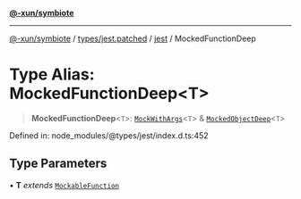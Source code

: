 [**@-xun/symbiote**](../../../../../README.md)

***

[@-xun/symbiote](../../../../../README.md) / [types/jest.patched](../../../README.md) / [jest](../README.md) / MockedFunctionDeep

# Type Alias: MockedFunctionDeep\<T\>

> **MockedFunctionDeep**\<`T`\>: [`MockWithArgs`](../interfaces/MockWithArgs.md)\<`T`\> & [`MockedObjectDeep`](MockedObjectDeep.md)\<`T`\>

Defined in: node\_modules/@types/jest/index.d.ts:452

## Type Parameters

• **T** *extends* [`MockableFunction`](MockableFunction.md)
